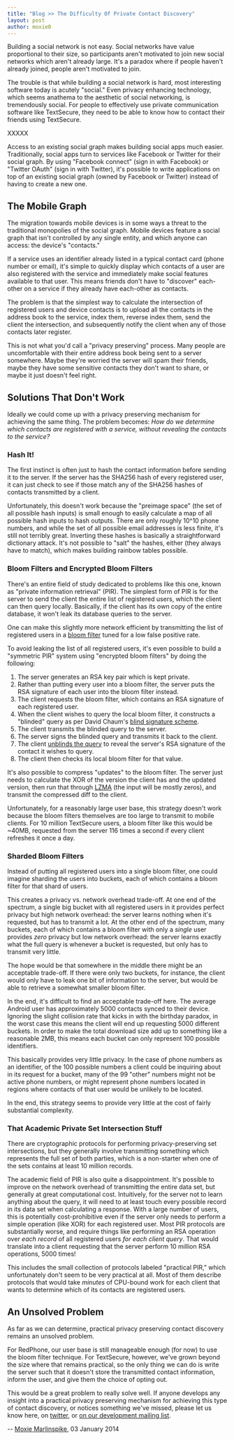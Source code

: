 ```yaml
---
title: "Blog >> The Difficulty Of Private Contact Discovery"
layout: post
author: moxie0
---
```


Building a social network is not easy.  Social networks have value proportional to their size, 
so participants aren't motivated to join new social networks which aren't
already large.  It's a paradox where if people haven't already joined, people aren't motivated to join.

The trouble is that while building a social network is hard, most interesting software today is
acutely "social."  Even privacy enhancing technology, which seems anathema to the aesthetic of 
social networking, is tremendously social.  For people to effectively use private communication software
like TextSecure, they need to be able to know how to contact their friends using TextSecure.

XXXXX

Access to an existing social graph makes building social apps much easier.  Traditionally, social apps turn to 
services like Facebook or Twitter for their social graph.  By using "Facebook connect" (sign in with Facebook)
or "Twitter OAuth" (sign in with Twitter), it's possible to write applications on top of an existing social
graph (owned by Facebook or Twitter) instead of having to create a new one.

## The Mobile Graph

The migration towards mobile devices is in some ways a threat to the traditional monopolies of the social graph.
Mobile devices feature a social graph that isn't controlled by any single entity, and which anyone can
access: the device's "contacts."

If a service uses an identifier already listed in a typical contact card (phone number or email), it's simple
to quickly display which contacts of a user are also registered with the service and immediately
make social features available to that user.  This means friends don't have to "discover" each-other on a service
if they already have each-other as contacts.

The problem is that the simplest way to calculate the intersection of registered users and device contacts
is to upload all the contacts in the address book to the service, index them, reverse index them, send the
client the intersection, and subsequently notify the client when any of those contacts later register.

This is not what you'd call a "privacy preserving" process.  Many people are uncomfortable with their entire
address book being sent to a server somewhere.  Maybe they're worried the server will spam their friends, maybe they 
have some sensitive contacts they don't want to share, or maybe it just doesn't feel right.

## Solutions That Don't Work

Ideally we could come up with a privacy preserving mechanism for achieving the same thing.  The problem becomes:
*How do we determine which contacts are registered with a service, without revealing the contacts to the service?*

### Hash It!

The first instinct is often just to hash the contact information before sending it to the server.  If the server has
the SHA256 hash of every registered user, it can just check to see if those match any of the SHA256 hashes of contacts
transmitted by a client.

Unfortunately, this doesn't work because the "preimage space" (the set of all possible hash inputs) is small enough to
easily calculate a map of all possible hash inputs to hash outputs.  There are only roughly 10^10 phone numbers, and
while the set of all possible email addresses is less finite, it's still not terribly great.  Inverting these hashes
is basically a straightforward dictionary attack.  It's not possible to "salt" the hashes, either (they always have
to match), which makes building rainbow tables possible.

### Bloom Filters and Encrypted Bloom Filters

There's an entire field of study dedicated to problems like this one, known as "private information retrieval" (PIR).
The simplest form of PIR is for the server to send the client the entire list of registered users, which the client
can then query locally.  Basically, if the client has its own copy of the entire database, it won't leak its database
queries to the server.

One can make this slightly more network efficient by transmitting the list of registered users in a
[bloom filter](https://en.wikipedia.org/wiki/Bloom_filter) tuned for a low false positive rate. 

To avoid leaking the list of all registered users, it's even possible to build a "symmetric PIR" system using
"encrypted bloom filters" by doing the following:

1. The server generates an RSA key pair which is kept private.
1. Rather than putting every user into a bloom filter, the server puts the RSA signature of each user
   into the bloom filter instead.
1. The client requests the bloom filter, which contains an RSA signature of each registered user.
1. When the client wishes to query the local bloom filter, it constructs a "blinded" query
   as per David Chaum's [blind signature scheme](https://en.wikipedia.org/wiki/Blind_signature).
1. The client transmits the blinded query to the server.
1. The server signs the blinded query and transmits it back to the client.
1. The client [unblinds the query](https://en.wikipedia.org/wiki/Blind_signature) to reveal 
   the server's RSA signature of the contact it wishes to query.
1. The client then checks its local bloom filter for that value.

It's also possible to compress "updates" to the bloom filter.  The server just needs to calculate the XOR of
the version the client has and the updated version, then run that through 
[LZMA](https://en.wikipedia.org/wiki/Lempel%E2%80%93Ziv%E2%80%93Markov_chain_algorithm) (the input will be mostly zeros), and
transmit the compressed diff to the client.

Unfortunately, for a reasonably large user base, this strategy doesn't work because the bloom filters themselves 
are too large to transmit to mobile clients.  For 10 million TextSecure users, a bloom filter like this would be ~40MB,
requested from the server 116 times a second if every client refreshes it once a day.

### Sharded Bloom Filters

Instead of putting all registered users into a single bloom filter, one could imagine sharding the users into
buckets, each of which contains a bloom filter for that shard of users.

This creates a privacy vs. network overhead trade-off.  At one end of the spectrum, a single big bucket with all registered
users in it provides perfect privacy but high network overhead: the server learns nothing when it's requested, but has to
transmit a lot.  At the other end of the spectrum, many buckets, each of which contains a bloom filter with only a *single*
user provides *zero* privacy but low network overhead: the server learns exactly what the full query is whenever a 
bucket is requested, but only has to transmit very little.

The hope would be that somewhere in the middle there might be an acceptable trade-off.  If there were only two buckets,
for instance, the client would only have to leak one bit of information to the server, but would be able to retrieve
a somewhat smaller bloom filter.

In the end, it's difficult to find an acceptable trade-off here.  The average Android user has approximately
5000 contacts synced to their device.  Ignoring the slight collision rate that kicks in with the birthday paradox,
in the worst case this means the client will end up requesting 5000 different buckets.  In order to make the total
download size add up to something like a reasonable 2MB, this means each bucket can only represent 100 possible
identifiers.

This basically provides very little privacy.  In the case of phone numbers as an identifier, of the 100 possible 
numbers a client could be inquiring about in its request for a bucket, many of the 99 "other" numbers might not be active phone
numbers, or might represent phone numbers located in regions where contacts of that user would be unlikely to be located.

In the end, this strategy seems to provide very little at the cost of fairly substantial complexity.

### That Academic Private Set Intersection Stuff

There are cryptographic protocols for performing privacy-preserving set intersections, but they generally involve transmitting
something which represents the full set of both parties, which is a non-starter when one of the sets contains at least
10 million records.

The academic field of PIR is also quite a disappointment.  It's possible to improve on the network overhead
of transmitting the entire data set, but generally at great computational cost.  Intuitively, for the server not
to learn anything about the query, it will need to at least touch every possible record in its data set when calculating
a response.  With a large number of users, this is potentially cost-prohibitive even if the server only needs to perform
a simple operation (like XOR) for each registered user.  Most PIR protocols are substantially worse, and require things
like performing an RSA operation over *each record* of all registered users *for each client query*.  That would translate
into a client requesting that the server perform 10 million RSA operations, 5000 times!

This includes the small collection of protocols labeled "practical PIR," which unfortunately don't seem to be very practical at all.
Most of them describe protocols that would take *minutes* of CPU-bound work for each client that wants to determine which 
of its contacts are registered users.

## An Unsolved Problem

As far as we can determine, practical privacy preserving contact discovery remains an unsolved problem.  

For RedPhone, our user base is still manageable enough (for now) to use the bloom filter technique.
For TextSecure, however, we've grown beyond the size where that remains practical, so the only thing we
can do is write the server such that it doesn't store the transmitted contact information, inform the user,
and give them the choice of opting out.

This would be a great problem to really solve well.  If anyone develops any insight into a practical privacy preserving
mechanism for achieving this type of contact discovery, or notices something we've missed, please let us know
here, on [twitter](https://twitter.com/whispersystems), or
[on our development mailing list](https://lists.riseup.net/www/subscribe/whispersystems).

-- [Moxie Marlinspike](https://twitter.com/moxie), 03 January 2014
